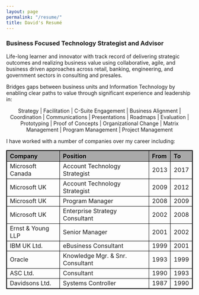 ```yaml
---
layout: page
permalink: "/resume/"
title: David's Resumé
---
```


### Business Focused Technology Strategist and Advisor
Life-long learner and innovator with track record of delivering strategic outcomes and realizing business value using collaborative, agile, and business driven approaches across retail, banking, engineering, and government sectors in consulting and presales.

Bridges gaps between business units and Information Technology by enabling clear paths to value through significant experience and leadership in:

<p style="width: 100%; text-align: center;">
Strategy &vert; Facilitation &vert; C-Suite Engagement &vert; Business Alignment &vert; Coordination &vert; Communications &vert; Presentations &vert; Roadmaps &vert; Evaluation &vert; Prototyping &vert; Proof of Concepts &vert; Organizational Change &vert; Matrix Management &vert; Program Management &vert; Project Management
</p>

<p>
  I have worked with a number of companies over my career including:
</p>

<style>
.highlighter {
    background-color: darkgray;
    color: black;
    text-shadow: 1px 1px lightgray;
}
table{
    width: 100%;
    border-collapse: collapse;
    border-spacing: 1;
    border: 1px solid #000000;
}

th{
    border: 1px solid #000000;
    text-align: left;
}

td{
    border: 1px solid #000000;
    text-align: left;
}
</style>

<table>
  <tr class="highlighter">
    <th>Company</th>
    <th>Position</th>
    <th>From</th>
    <th>To</th>
  </tr>
  <tr>
    <td>Microsoft Canada</td>
    <td>Account Technology Strategist</td>
    <td>2013</td>
    <td>2017</td>
  </tr>
  <tr>
    <td>Microsoft UK</td>
    <td>Account Technology Strategist</td>
    <td>2009</td>
    <td>2012</td>
  </tr>
  <tr>
    <td>Microsoft UK</td>
    <td>Program Manager</td>
    <td>2008</td>
    <td>2009</td>
  </tr>
  <tr>
    <td>Microsoft UK</td>
    <td>Enterprise Strategy Consultant</td>
    <td>2002</td>
    <td>2008</td>
  </tr>
  <tr>
    <td>Ernst &amp; Young LLP</td>
    <td>Senior Manager</td>
    <td>2001</td>
    <td>2002</td>
  </tr>
  <tr>
    <td>IBM UK Ltd.</td>
    <td>eBusiness Consultant</td>
    <td>1999</td>
    <td>2001</td>
  </tr>
  <tr>
    <td>Oracle</td>
    <td>Knowledge Mgr. &amp; Snr. Consultant</td>
    <td>1993</td>
    <td>1999</td>
  </tr>
  <tr>
    <td>ASC Ltd.</td>
    <td>Consultant</td>
    <td>1990</td>
    <td>1993</td>
  </tr>
  <tr>
    <td>Davidsons Ltd.</td>
    <td>Systems Controller</td>
    <td>1987</td>
    <td>1990</td>
  </tr>
</table>

